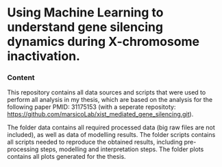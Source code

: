 # Using Machine Learning to understand gene silencing dynamics during X-chromosome inactivation.


### Content

This repository contains all data sources and scripts that were used to perform all analysis in my thesis, which are based on the analysis for the following paper PMID: 31175153 (with a seperate repositoty: https://github.com/marsicoLab/xist_mediated_gene_silencing.git).

The folder data contains all required processed data (big raw files are not included), as well as data of modelling results.
The folder scripts contains all scripts needed to reproduce the obtained results, including pre-processing steps, modelling and interpretation steps.
The folder plots contains all plots generated for the thesis.



